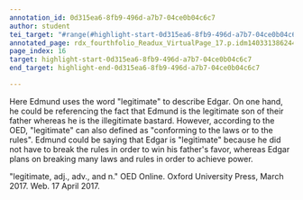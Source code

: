 ```yaml
---
annotation_id: 0d315ea6-8fb9-496d-a7b7-04ce0b04c6c7
author: student
tei_target: "#range(#highlight-start-0d315ea6-8fb9-496d-a7b7-04ce0b04c6c7, #highlight-end-0d315ea6-8fb9-496d-a7b7-04ce0b04c6c7)"
annotated_page: rdx_fourthfolio_Readux_VirtualPage_17.p.idm140331386244432
page_index: 16
target: highlight-start-0d315ea6-8fb9-496d-a7b7-04ce0b04c6c7
end_target: highlight-end-0d315ea6-8fb9-496d-a7b7-04ce0b04c6c7

---
```

Here Edmund uses the word "legitimate" to describe Edgar. On one hand, he could be referencing the fact that Edmund is the legitimate son of their father whereas he is the illegitimate bastard. However, according to the OED, "legitimate" can also defined as "conforming to the laws or to the rules". Edmund could be saying that Edgar is "legitimate" because he did not have to break the rules in order to win his father's favor, whereas Edgar plans on breaking many laws and rules in order to achieve power.

"legitimate, adj., adv., and n." OED Online. Oxford University Press, March 2017. Web. 17 April 2017.